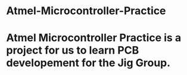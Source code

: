 # Atmel-Microcontroller-Practice
# Atmel Microcontroller Practice is a project for us to learn PCB developement for the Jig Group.
